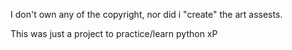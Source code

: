 I don't own any of the copyright, nor did i "create" the art assests.

This was just a project to practice/learn python xP 
